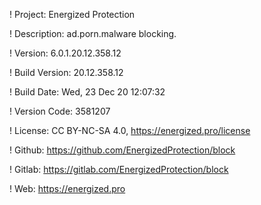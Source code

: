 ! Project: Energized Protection

! Description: ad.porn.malware blocking.

! Version: 6.0.1.20.12.358.12

! Build Version: 20.12.358.12

! Build Date: Wed, 23 Dec 20 12:07:32

! Version Code: 3581207

! License: CC BY-NC-SA 4.0, https://energized.pro/license

! Github: https://github.com/EnergizedProtection/block

! Gitlab: https://gitlab.com/EnergizedProtection/block


! Web: https://energized.pro
